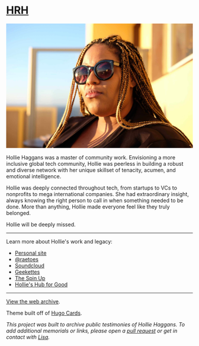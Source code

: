 # [HRH](https://hrh-owrx2.ondigitalocean.app/)

![Hollie Rae Haggans](/static/images/hollie-haggans.jpg)

Hollie Haggans was a master of community work. Envisioning a more inclusive global tech community, Hollie was peerless in building a robust and diverse network with her unique skillset of tenacity, acumen, and emotional intelligence. 

Hollie was deeply connected throughout tech, from startups to VCs to nonprofits to mega international companies. She had extraordinary insight, always knowing the right person to call in when something needed to be done. More than anything, Hollie made everyone feel like they truly belonged.

Hollie will be deeply missed.

***

Learn more about Hollie's work and legacy:

* [Personal site](https://www.holliehaggans.com/)
* [@raetoes](https://twitter.com/raetoes)
* [Soundcloud](https://soundcloud.com/raerae13-1)
* [Geekettes](https://www.geekettes.io/)
* [The Spin Up](https://www.digitalocean.com/the-spin-up/)
* [Hollie's Hub for Good](https://www.digitalocean.com/community/pages/hollies-hub-for-good)

***

[View the web archive](https://hrh-owrx2.ondigitalocean.app/).

Theme built off of [Hugo Cards](https://github.com/bul-ikana/hugo-cards).

_This project was built to archive public testimonies of Hollie Haggans. To add additional memorials or links, please open a [pull request](https://github.com/ltagliaferri/hrh/pulls) or get in contact with [Lisa](https://twitter.com/lisaironcutter)._
